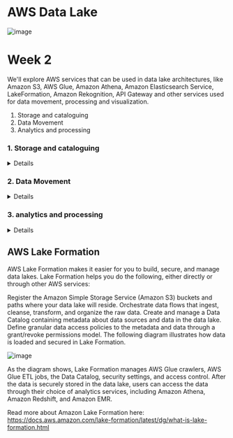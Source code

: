 # AWS Data Lake
![image](https://user-images.githubusercontent.com/4485129/115526354-8f2c0200-a2ad-11eb-836d-9bb8de0c47f1.png)

# Week 2
We'll explore AWS services that can be used in data lake architectures, like Amazon S3, AWS Glue, Amazon Athena, Amazon Elasticsearch Service, LakeFormation, Amazon Rekognition, API Gateway and other services used for data movement, processing and visualization.

1. Storage and cataloguing
2. Data Movement
3. Analytics and processing


### 1. Storage and cataloguing
<details>
The first category is AWS services used for data storage and cataloguing. And data lake has a few key components. It stores and secures data at an unlimited scale. It allows for structured and unstructured data to be stored together. It catalogs and indexes data without data movement, and it connects data with services and tooling for analysis and processing. So, what AWS services can you use to enable these key factors of a data lake? We will cover that with the AWS services used for data storage and cataloguing.
 
![image](https://user-images.githubusercontent.com/4485129/115531164-167b7480-a2b2-11eb-8fb5-b9310aef2a3e.png)

#### Storage - S3 is the most popular choice for storage option for a Lake
* Schema on Read model
* Supports Scaling
* Data Agnostic
* Data is stored in Buckets which are scalable
* S3 and S3 Glacier are preferred
* High Durability - 
  * 99.999999999.% Durability supported by S3
*  Pricing tiers based on frequency of the data access
  
![image](https://user-images.githubusercontent.com/4485129/115532802-c1406280-a2b3-11eb-9299-8163ef433628.png)


#### Catalog - AWS Glue Data Catalog

* AWS Glue is a fully managed, serverless data processing and cataloging service.

AWS Glue Data Catalog consists of tables, which are the metadata definition that represents your data. 
A table consists of a schema, and tables are then organized into logical groups called databases. 
You used what is called a glue crawler to populate the AWS Glue Data Catalog with tables. 

<details>
 
## Amazon S3 and Glue Data Catalog
### Amazon S3 
Amazon Simple Storage Service is storage for the Internet. It is designed to make web-scale computing easier for developers.

Amazon S3 has a simple web services interface that you can use to store and retrieve any amount of data, at any time, from anywhere on the web. It gives any developer access to the same highly scalable, reliable, fast, inexpensive data storage infrastructure that Amazon uses to run its own global network of web sites. The service aims to maximize benefits of scale and to pass those benefits on to developers. 

Amazon S3 is the largest and most performant object storage service for structured and unstructured data and the storage service of choice to build a data lake. With Amazon S3, you can cost-effectively build and scale a data lake of any size in a secure environment where data is protected by 99.999999999% (11 9s) of durability.   

Read more about Amazon S3 and data lakes here: https://aws.amazon.com/products/storage/data-lake-storage/

### Amazon S3 Storage Classes
For performance-sensitive use cases (those that require millisecond access time) and frequently accessed data, Amazon S3 provides the following storage classes: S3 Standard—The default storage class. If you don't specify the storage class when you upload an object, Amazon S3 assigns the S3 Standard storage class. Reduced Redundancy—The Reduced Redundancy Storage (RRS) storage class is designed for noncritical, reproducible data that can be stored with less redundancy than the S3 Standard storage class. 

The S3 Standard-IA and S3 One Zone-IA storage classes are designed for long-lived and infrequently accessed data. (IA stands for infrequent access.) S3 Standard-IA and S3 One Zone-IA objects are available for millisecond access (same as the S3 Standard storage class). Amazon S3 charges a retrieval fee for these objects, so they are most suitable for infrequently accessed data.   

The S3 Glacier and S3 Glacier Deep Archive storage classes are designed for low-cost data archiving. These storage classes offer the same durability and resiliency as the S3 Standard storage class.   

The S3 Intelligent-Tiering storage class is designed to optimize storage costs by automatically moving data to the most cost-effective storage access tier, without performance impact or operational overhead. S3 Intelligent-Tiering delivers automatic cost savings by moving data on a granular object level between two access tiers, a frequent access tier and a lower-cost infrequent access tier, when access patterns change. The Intelligent-Tiering storage class is ideal if you want to optimize storage costs automatically for long-lived data when access patterns are unknown or unpredictable.   

Read more about storage classes here: https://docs.aws.amazon.com/AmazonS3/latest/dev/storage-class-intro.html  

### AWS Glue  
AWS Glue is a fully managed ETL (extract, transform, and load) service that makes it simple and cost-effective to categorize your data, clean it, enrich it, and move it reliably between various data stores and data streams. AWS Glue consists of a central metadata repository known as the AWS Glue Data Catalog, an ETL engine that automatically generates Python or Scala code, and a flexible scheduler that handles dependency resolution, job monitoring, and retries. AWS Glue is serverless, so there’s no infrastructure to set up or manage.   

The AWS Glue Data Catalog is your persistent metadata store. It is a managed service that lets you store, annotate, and share metadata in the AWS Cloud in the same way you would in an Apache Hive metastore.    

AWS Glue also lets you set up crawlers that can scan data in all kinds of repositories, classify it, extract schema information from it, and store the metadata automatically in the AWS Glue Data Catalog. The AWS Glue Data Catalog can then be used to guide ETL operations.   

Crawlers use classifiers, a classifier reads the data in a data store. If it recognizes the format of the data, it generates a schema. The classifier also returns a certainty number to indicate how certain the format recognition was.   

Read more about crawlers and classifiers here: https://docs.aws.amazon.com/glue/latest/dg/add-classifier.html  

</details>
</details>

### 2. Data Movement
<details>

#### AWS API Gateway

![image](https://user-images.githubusercontent.com/4485129/115541722-19c82d80-a2bd-11eb-9a68-eb1f6d60f100.png)

![image](https://user-images.githubusercontent.com/4485129/115542303-c60a1400-a2bd-11eb-81a5-56e1a3ddd910.png)


Data Movement
Data Movement   
Data Lakes allow you to import any amount of data that can come in real-time. Data is collected from multiple sources, and moved into the data lake in its original format. This process allows you to scale to data of any size, while saving time of defining data structures, schema, and transformations.   

Read more about data lakes on AWS here: https://aws.amazon.com/big-data/datalakes-and-analytics/https://aws.amazon.com/big-data/datalakes-and-analytics/what-is-a-data-lake/  

#### Amazon Kinesis 
Amazon Kinesis makes it easy to collect, process, and analyze real-time, streaming data so you can get timely insights and react quickly to new information. Amazon Kinesis offers key capabilities to cost-effectively process streaming data at any scale, along with the flexibility to choose the tools that best suit the requirements of your application. With Amazon Kinesis, you can ingest real-time data such as video, audio, application logs, website clickstreams, and IoT telemetry data for machine learning, analytics, and other applications. Amazon Kinesis enables you to process and analyze data as it arrives and respond instantly instead of having to wait until all your data is collected before the processing can begin.     

There are multiple services in the Amazon Kinesis family. For data ingestion, there is Amazon Kinesis Data Streams, Amazon Kinesis Video Streams, and Amazon Kinesis Data Firehose.   Read more about Amazon Kinesis here: https://aws.amazon.com/kinesis/    

To better understand each service please review the diagrams below.       

###### Amazon Kinesis Video Streams:    
![image](https://user-images.githubusercontent.com/4485129/115542764-3c0e7b00-a2be-11eb-85e6-1b8a0f0226aa.png)

##### Amazon Kinesis Data Streams:     
![image](https://user-images.githubusercontent.com/4485129/115542827-4e88b480-a2be-11eb-9ec7-189030d09ad2.png)

##### Amazon Kinesis Data Firehose:
![image](https://user-images.githubusercontent.com/4485129/115542846-55afc280-a2be-11eb-8e5b-0fffd35eb65c.png)


### Amazon API Gateway   
Amazon API Gateway is a fully managed service that makes it easy to create, publish, and maintain secure APIs at scale. APIs are the front door to backend applications and services. API Gateway handles all the tasks involved in accepting and processing up to hundreds of thousands of concurrent API calls, including traffic management, CORS support, authorization and access control, throttling, monitoring, and API version management.   

Read more about API Gateway here: https://aws.amazon.com/api-gateway/
</details>

### 3.  analytics and processing
<details>
 
### EMR, Glue Jobs, Lambda, Kinesis Analytics, RedShift

#### Apache Hadoop on AWS   
Apache Hadoop is an open source framework that is used to efficiently store and process large datasets ranging in size from gigabytes to petabytes of data. Instead of using one large computer to store and process the data, Hadoop allows clustering multiple computers to analyze massive datasets in parallel more quickly.   

Read more about Hadoop here: https://aws.amazon.com/emr/details/hadoop/what-is-hadoop/  

#### Amazon EMR    
Amazon EMR is a managed cluster platform that simplifies running big data frameworks, such as Apache Hadoop and Apache Spark, on AWS to process and analyze vast amounts of data. By using these frameworks and related open-source projects, such as Apache Hive and Apache Pig, you can process data for analytics purposes and business intelligence workloads. Additionally, you can use Amazon EMR to transform and move large amounts of data into and out of other AWS data stores and databases, such as Amazon Simple Storage Service (Amazon S3) and Amazon DynamoDB.   

Read more about Amazon EMR here: https://docs.aws.amazon.com/emr/latest/ManagementGuide/emr-what-is-emr.html    

#### AWS Glue Jobs   
A job is the business logic that performs the extract, transform, and load (ETL) work in AWS Glue. When you start a job, AWS Glue runs a script that extracts data from sources, transforms the data, and loads it into targets. You can create jobs in the ETL section of the AWS Glue console.    

![image](https://user-images.githubusercontent.com/4485129/115675081-e690a780-a36b-11eb-9b09-135be87a7d1d.png)

Read more about authoring AWS Glue jobs here: https://docs.aws.amazon.com/glue/latest/dg/author-job.html  

#### AWS Lambda 
AWS Lambda is a compute service that lets you run code without provisioning or managing servers. AWS Lambda runs your code only when needed and scales automatically, from a few requests per day to thousands per second. You pay only for the compute time you consume - there is no charge when your code is not running. With AWS Lambda, you can run code for virtually any type of application or backend service - all with zero administration. AWS Lambda runs your code on a high-availability compute infrastructure and performs all of the administration of the compute resources, including server and operating system maintenance, capacity provisioning and automatic scaling, code monitoring and logging.   

When using AWS Lambda, you are responsible only for your code. AWS Lambda manages the compute fleet that offers a balance of memory, CPU, network, and other resources. This can be helpful when processing incoming data for your data lake being hosted on AWS.   

Read more about AWS Lambda here: https://docs.aws.amazon.com/lambda/latest/dg/welcome.html  

#### Amazon Athena  
Amazon Athena is an interactive query service that makes it easy to analyze data directly in Amazon Simple Storage Service (Amazon S3) using standard SQL. With a few actions in the AWS Management Console, you can point Athena at your data stored in Amazon S3 and begin using standard SQL to run ad-hoc queries and get results in seconds. 

Read more about Athena here: https://docs.aws.amazon.com/athena/latest/ug/what-is.html 

#### Amazon RedShift
Amazon Redshift makes it simple and cost effective to run high performance queries on petabytes of structured data so that you can build powerful reports and dashboards using your existing business intelligence tools.   

Read more about Amazon RedShift here: https://aws.amazon.com/redshift/?whats-new-cards.sort-by=item.additionalFields.postDateTime&whats-new-cards.sort-order=desc    

#### Amazon Kinesis Data Analytics    
With Amazon Kinesis Data Analytics for SQL Applications, you can process and analyze streaming data using standard SQL. The service enables you to quickly author and run powerful SQL code against streaming sources to perform time series analytics, feed real-time dashboards, and create real-time metrics.   

To get started with Kinesis Data Analytics, you create a Kinesis data analytics application that continuously reads and processes streaming data. The service supports ingesting data from Amazon Kinesis Data Streams and Amazon Kinesis Data Firehose streaming sources. Then, you author your SQL code using the interactive editor and test it with live streaming data. You can also configure destinations where you want Kinesis Data Analytics to send the results.   Kinesis Data Analytics supports Amazon Kinesis Data Firehose (Amazon S3, Amazon Redshift, Amazon Elasticsearch Service, and Splunk), AWS Lambda, and Amazon Kinesis Data Streams as destinations.   

Read more about Amazon Kinesis Data Analytics here: https://docs.aws.amazon.com/kinesisanalytics/latest/dev/what-is.html  

#### Amazon Elasticsearch Service  
Amazon Elasticsearch Service (Amazon ES) is a managed service that makes it easy to deploy, operate, and scale Elasticsearch clusters in the AWS Cloud. Elasticsearch is a popular open-source search and analytics engine for use cases such as log analytics, real-time application monitoring, and clickstream analysis. With Amazon ES, you get direct access to the Elasticsearch APIs; existing code and applications work seamlessly with the service.   

Read more about Amazon ES here: https://docs.aws.amazon.com/elasticsearch-service/latest/developerguide/what-is-amazon-elasticsearch-service.html  


</details>


## AWS Lake Formation

AWS Lake Formation makes it easier for you to build, secure, and manage data lakes. Lake Formation helps you do the following, either directly or through other AWS services:  

Register the Amazon Simple Storage Service (Amazon S3) buckets and paths where your data lake will reside.
Orchestrate data flows that ingest, cleanse, transform, and organize the raw data.
Create and manage a Data Catalog containing metadata about data sources and data in the data lake.
Define granular data access policies to the metadata and data through a grant/revoke permissions model.
The following diagram illustrates how data is loaded and secured in Lake Formation.

![image](https://user-images.githubusercontent.com/4485129/115702890-18633780-a387-11eb-96f5-5c7f1919b056.png)

As the diagram shows, Lake Formation manages AWS Glue crawlers, AWS Glue ETL jobs, the Data Catalog, security settings, and access control. After the data is securely stored in the data lake, users can access the data through their choice of analytics services, including Amazon Athena, Amazon Redshift, and Amazon EMR.  

Read more about Amazon Lake Formation here: https://docs.aws.amazon.com/lake-formation/latest/dg/what-is-lake-formation.html
